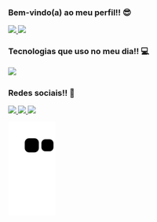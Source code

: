 ### Bem-vindo(a) ao meu perfil!! 😎

<div>
   <a href="https://github.com/matheussantos10">
     <img height="200em" src="https://github-readme-stats.vercel.app/api?username=matheussantos10&show_icons=true&theme=tokyonight&include_all_commits=true&count_private=true"/>
     <img height="200em" src="https://github-readme-stats.vercel.app/api/top-langs/?username=matheussantos10&layout=donut&langs_count=5&theme=tokyonight&cache_seconds=1800"/>
   </a>
</div>

### Tecnologias que uso no meu dia!! 💻

<p>
   <a href="https://skillicons.dev" target="_blank">
      <img src="https://skillicons.dev/icons?i=html,css,js,ts,react,figma"/>
   </a>
</p>

### Redes sociais!! 📱
 
<div>
   <a href="https://github.com/matheussantos10" 
      <img src="https://img.shields.io/badge/GitHub-100000?style=for-the-badge&logo=github&logoColor=white">
   </a>
   <a href="https://www.linkedin.com/in/matheussantos10/" target="_blank">
      <img src="https://img.shields.io/badge/-LinkedIn-%230077B5?style=for-the-badge&logo=linkedin&logoColor=white" target="_blank">
   </a>
   <a href="mailto:matheush.santos220@gmail.com" target="_blank">
      <img src="https://img.shields.io/badge/-Gmail-%23333?style=for-the-badge&logo=gmail&logoColor=white" target="_blank">
   </a>
   <a href="https://www.instagram.com/truquinhoo/" target="_blank">
      <img src="https://img.shields.io/badge/-Instagram-%23E4405F?style=for-the-badge&logo=instagram&logoColor=white" target="_blank">
   </a>
</div>

![Snake animation](https://github.com/matheussantos10/matheussantos10/blob/output/github-contribution-grid-snake.svg)
